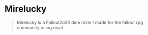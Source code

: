 # Mirelucky

> Mirelucky is a Fallout2d20 dice roller I made for the fallout rpg community using react
